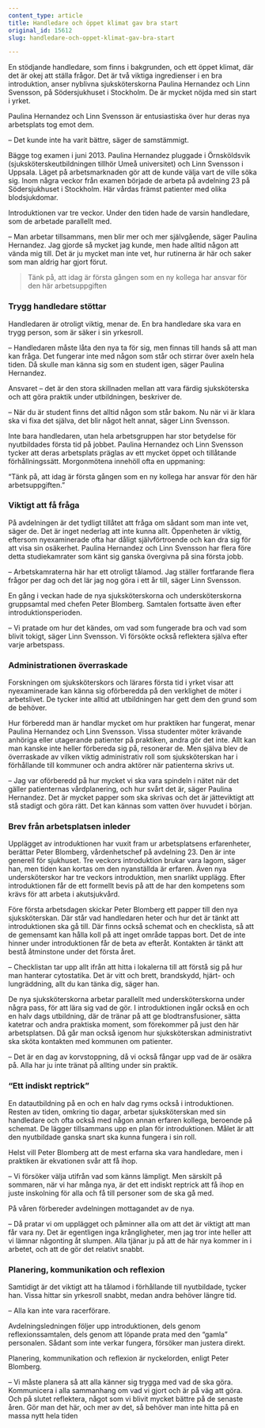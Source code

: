 ```yaml
---
content_type: article
title: Handledare och öppet klimat gav bra start
original_id: 15612
slug: handledare-och-oppet-klimat-gav-bra-start

---
```


En stödjande handledare, som finns i bakgrunden, och ett öppet klimat, där det är okej att ställa frågor. Det är två viktiga ingredienser i en bra introduktion, anser nyblivna sjuksköterskorna Paulina Hernandez och Linn Svensson, på Södersjukhuset i Stockholm. De är mycket nöjda med sin start i yrket.

Paulina Hernandez och Linn Svensson är entusiastiska över hur deras nya arbetsplats tog emot dem.

– Det kunde inte ha varit bättre, säger de samstämmigt.

Bägge tog examen i juni 2013. Paulina Hernandez pluggade i Örnsköldsvik (sjuksköterskeutbildningen tillhör Umeå universitet) och Linn Svensson i Uppsala. Läget på arbetsmarknaden gör att de kunde välja vart de ville söka sig. Inom några veckor från examen började de arbeta på avdelning 23 på Södersjukhuset i Stockholm. Här vårdas främst patienter med olika blodsjukdomar.

Introduktionen var tre veckor. Under den tiden hade de varsin handledare, som de arbetade parallellt med.

– Man arbetar tillsammans, men blir mer och mer självgående, säger Paulina Hernandez. Jag gjorde så mycket jag kunde, men hade alltid någon att vända mig till. Det är ju mycket man inte vet, hur rutinerna är här och saker som man aldrig har gjort förut.

> Tänk på, att idag är första gången som en ny kollega har ansvar för den här arbetsuppgiften

### Trygg handledare stöttar

Handledaren är otroligt viktig, menar de. En bra handledare ska vara en trygg person, som är säker i sin yrkesroll.

– Handledaren måste låta den nya ta för sig, men finnas till hands så att man kan fråga. Det fungerar inte med någon som står och stirrar över axeln hela tiden. Då skulle man känna sig som en student igen, säger Paulina Hernandez.

Ansvaret – det är den stora skillnaden mellan att vara färdig sjuksköterska och att göra praktik under utbildningen, beskriver de.

– När du är student finns det alltid någon som står bakom. Nu när vi är klara ska vi fixa det själva, det blir något helt annat, säger Linn Svensson.

Inte bara handledaren, utan hela arbetsgruppen har stor betydelse för nyutbildades första tid på jobbet. Paulina Hernandez och Linn Svensson tycker att deras arbetsplats präglas av ett mycket öppet och tillåtande förhållningssätt. Morgonmötena innehöll ofta en uppmaning:

“Tänk på, att idag är första gången som en ny kollega har ansvar för den här arbetsuppgiften.”

### Viktigt att få fråga

På avdelningen är det tydligt tillåtet att fråga om sådant som man inte vet, säger de. Det är inget nederlag att inte kunna allt. Öppenheten är viktig, eftersom nyexaminerade ofta har dåligt självförtroende och kan dra sig för att visa sin osäkerhet. Paulina Hernandez och Linn Svensson har flera före detta studiekamrater som känt sig ganska övergivna på sina första jobb.

– Arbetskamraterna här har ett otroligt tålamod. Jag ställer fortfarande flera frågor per dag och det lär jag nog göra i ett år till, säger Linn Svensson.

En gång i veckan hade de nya sjuksköterskorna och undersköterskorna gruppsamtal med chefen Peter Blomberg. Samtalen fortsatte även efter introduktionsperioden.

– Vi pratade om hur det kändes, om vad som fungerade bra och vad som blivit tokigt, säger Linn Svensson. Vi försökte också reflektera själva efter varje arbetspass.

### Administrationen överraskade

Forskningen om sjuksköterskors och lärares första tid i yrket visar att nyexaminerade kan känna sig oförberedda på den verklighet de möter i arbetslivet. De tycker inte alltid att utbildningen har gett dem den grund som de behöver.

Hur förberedd man är handlar mycket om hur praktiken har fungerat, menar Paulina Hernandez och Linn Svensson. Vissa studenter möter krävande anhöriga eller utagerande patienter på praktiken, andra gör det inte. Allt kan man kanske inte heller förbereda sig på, resonerar de. Men själva blev de överraskade av vilken viktig administrativ roll som sjuksköterskan har i förhållande till kommuner och andra aktörer när patienterna skrivs ut.

– Jag var oförberedd på hur mycket vi ska vara spindeln i nätet när det gäller patienternas vårdplanering, och hur svårt det är, säger Paulina Hernandez. Det är mycket papper som ska skrivas och det är jätteviktigt att stå stadigt och göra rätt. Det kan kännas som vatten över huvudet i början.

### Brev från arbetsplatsen inleder

Upplägget av introduktionen har vuxit fram ur arbetsplatsens erfarenheter, berättar Peter Blomberg, vårdenhetschef på avdelning 23. Den är inte generell för sjukhuset. Tre veckors introduktion brukar vara lagom, säger han, men tiden kan kortas om den nyanställda är erfaren. Även nya undersköterskor har tre veckors introduktion, men snarlikt upplägg. Efter introduktionen får de ett formellt bevis på att de har den kompetens som krävs för att arbeta i akutsjukvård.

Före första arbetsdagen skickar Peter Blomberg ett papper till den nya sjuksköterskan. Där står vad handledaren heter och hur det är tänkt att introduktionen ska gå till. Där finns också schemat och en checklista, så att de gemensamt kan hålla koll på att inget område tappas bort. Det de inte hinner under introduktionen får de beta av efteråt. Kontakten är tänkt att bestå åtminstone under det första året.

– Checklistan tar upp allt ifrån att hitta i lokalerna till att förstå sig på hur man hanterar cytostatika. Det är vitt och brett, brandskydd, hjärt- och lungräddning, allt du kan tänka dig, säger han.

De nya sjuksköterskorna arbetar parallellt med undersköterskorna under några pass, för att lära sig vad de gör. I introduktionen ingår också en och en halv dags utbildning, där de tränar på att ge blodtransfusioner, sätta katetrar och andra praktiska moment, som förekommer på just den här arbetsplatsen. Då går man också igenom hur sjuksköterskan administrativt ska sköta kontakten med kommunen om patienter.

– Det är en dag av korvstoppning, då vi också fångar upp vad de är osäkra på. Alla har ju inte tränat på allting under sin praktik.

### “Ett indiskt reptrick”

En datautbildning på en och en halv dag ryms också i introduktionen. Resten av tiden, omkring tio dagar, arbetar sjuksköterskan med sin handledare och ofta också med någon annan erfaren kollega, beroende på schemat. De lägger tillsammans upp en plan för introduktionen. Målet är att den nyutbildade ganska snart ska kunna fungera i sin roll.

Helst vill Peter Blomberg att de mest erfarna ska vara handledare, men i praktiken är ekvationen svår att få ihop.

– Vi försöker välja utifrån vad som känns lämpligt. Men särskilt på sommaren, när vi har många nya, är det ett indiskt reptrick att få ihop en juste inskolning för alla och få till personer som de ska gå med.

På våren förbereder avdelningen mottagandet av de nya.

– Då pratar vi om upplägget och påminner alla om att det är viktigt att man får vara ny. Det är egentligen inga krångligheter, men jag tror inte heller att vi lämnar någonting åt slumpen. Alla tjänar ju på att de här nya kommer in i arbetet, och att de gör det relativt snabbt.

### Planering, kommunikation och reflexion

Samtidigt är det viktigt att ha tålamod i förhållande till nyutbildade, tycker han. Vissa hittar sin yrkesroll snabbt, medan andra behöver längre tid.

– Alla kan inte vara racerförare.

Avdelningsledningen följer upp introduktionen, dels genom reflexionssamtalen, dels genom att löpande prata med den “gamla” personalen. Sådant som inte verkar fungera, försöker man justera direkt.

Planering, kommunikation och reflexion är nyckelorden, enligt Peter Blomberg.

– Vi måste planera så att alla känner sig trygga med vad de ska göra. Kommunicera i alla sammanhang om vad vi gjort och är på väg att göra. Och på slutet reflektera, något som vi blivit mycket bättre på de senaste åren. Gör man det här, och mer av det, så behöver man inte hitta på en massa nytt hela tiden

